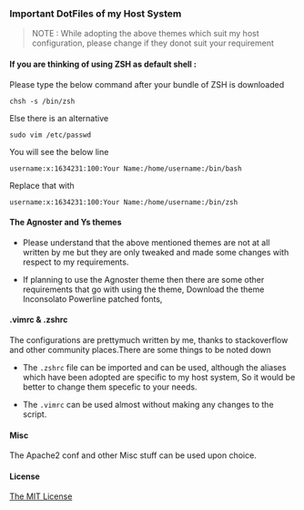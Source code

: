 ### Important DotFiles of my Host System

> NOTE : While adopting the above themes which suit my host configuration, please change if they donot suit your requirement

#### If you are thinking of using ZSH as default shell :

Please type the below command after your bundle of ZSH is downloaded

```shell
chsh -s /bin/zsh
```

Else there is an alternative

```shell
sudo vim /etc/passwd
```

You will see the below line

```shell
username:x:1634231:100:Your Name:/home/username:/bin/bash
```

Replace that with

```shell
username:x:1634231:100:Your Name:/home/username:/bin/zsh
```

#### The Agnoster and Ys themes

 - Please understand that the above mentioned themes are not at all written by me but they are only tweaked and made some changes with respect to my requirements.

 - If planning to use the Agnoster theme then there are some other requirements that go with using the theme, Download the theme Inconsolato Powerline patched fonts,
 
#### .vimrc & .zshrc

The configurations are prettymuch written by me, thanks to stackoverflow and other community places.There are some things to be noted down

- The `.zshrc` file can be imported and can be used, although the aliases which have been adopted are specific to my host system, So it would be better to change them specefic to your needs.

- The `.vimrc` can be used almost without making any changes to the script.

#### Misc

The Apache2 conf and other Misc stuff can be used upon choice.


#### License
[The MIT License](https://github.com/AkhilHector/Config/LICENSE)
